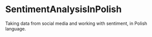 # SentimentAnalysisInPolish
Taking data from social media and working with sentiment, in Polish language.
